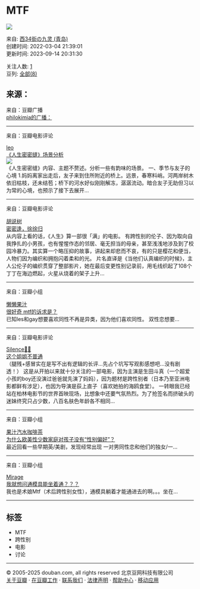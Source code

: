 # MTF

![](https://img9.doubanio.com/view/elanor_image/raw/public/MJV892V4.jpg)

来自: [西34街の九灵 (青岛)](https://www.douban.com/people/227354844/)  
创建时间: 2022-03-04 21:39:01  
更新时间: 2023-09-14 20:31:30  

关注人数: [1](https://www.douban.com/doulist/149125375/?type=followers#main)  
豆列: [全部(8)](https://www.douban.com/doulist/149125375/)

## 来源：
来自：豆瓣广播  
[philokimia的广播：](https://www.douban.com/people/46979882/status/3793219716/?_spm_id=NDY5Nzk4ODI)

---

来自：豆瓣电影评论  

[leo](https://www.douban.com/people/1091920/)  
[《人生密密缝》场景分析](https://movie.douban.com/review/12229178/)  
![](https://img3.doubanio.com/view/thing_review/small/public/p3981253.webp)  
《人生密密缝》内容、主题不赘述。分析一些有韵味的场景。 一、季节与友子的心境 1.妈妈离家出走后，友子来到住所附近的桥上。远景，春寒料峭。河两岸树木依旧枯枝，还未结苞；桥下的河水好似刚刚解冻，潺潺流动。暗合友子无助但习以为常的心境，也预示了接下去展开...

---

来自：豆瓣电影评论  

[胡说树](https://www.douban.com/people/wangxiaonaoys/)  
[密密逢，徐徐归](https://movie.douban.com/review/8635669/)  
从内容上看的话，《人生》算一部很「满」的电影。 有跨性别的伦子、因为取向自我挣扎的小男孩，也有惺惺作态的邻居、毫无担当的母亲，甚至浅浅地涉及到了校园冷暴力。其实算一个略压抑的故事，讲起来却悲而不哀，有的只是樱花和便当，人物们因为编织和拥抱闪着柔和的光。 片名直译是《当他们认真编织的时候》，主人公伦子的编织贯穿了整部影片，她在最后变更性别记录前，用毛线织起了108个丁丁在海边燃起，火星从烧着的架子上升...

---

来自：豆瓣小组  

[懒懒果汁](https://www.douban.com/people/186215552/)  
[很好奇 mtf的诉求是？](https://www.douban.com/group/topic/240811700/)  
已知les和gay想要喜欢同性不再是异类，因为他们喜欢同性。 双性恋想要...

---

来自：豆瓣电影评论  

[Silence🌸🌸](https://www.douban.com/people/silence2top/)  
[这个姐姐不普通](https://movie.douban.com/review/8372292/)  
（腿残+感冒实在是写不出有逻辑的长评...先占个坑写写观影感想吧...没有剧透！） 这是从开拍以来就十分关注的一部电影，因为主演是生田斗真（一个超爱小孩的boy还没演过爸爸就先演了妈妈），因为题材是跨性别者（日本乃至亚洲电影都鲜有涉足），也因为导演是荻上直子（喜欢她拍的海鸥食堂）。 一转眼我已经站在柏林电影节的世界首映现场，比想象中还要气氛热烈。为了抢签名而挤破头的迷妹终究只占少数，八百名肤色年龄各不相同...

---

来自：豆瓣小组  

[果汁汽水咖啡茶](https://www.douban.com/people/221390481/)  
[为什么欧美性少数家庭对孩子没有“性别偏好”？](https://www.douban.com/group/topic/260452564/)  
最近回看一些早期英/美剧，发现经常出现 一对男同性恋和他们的独女/一...

---

来自：豆瓣小组  

[Mirage](https://www.douban.com/people/161097227/)  
[我就想问通模具能坐着通？？？](https://www.douban.com/group/topic/174675932/)  
我也是术娘Mtf（术后跨性别女性），通模具躺着才能通进去的啊。。。坐在...

---

## 标签

- MTF 
- 跨性别 
- 电影 
- 讨论 

---

© 2005-2025 douban.com, all rights reserved 北京豆网科技有限公司  
[关于豆瓣](https://www.douban.com/about) · [在豆瓣工作](https://www.douban.com/jobs) · [联系我们](https://www.douban.com/about?topic=contactus) · [法律声明](https://www.douban.com/about/legal) · [帮助中心](https://help.douban.com/) · [移动应用](https://www.douban.com/doubanapp/)